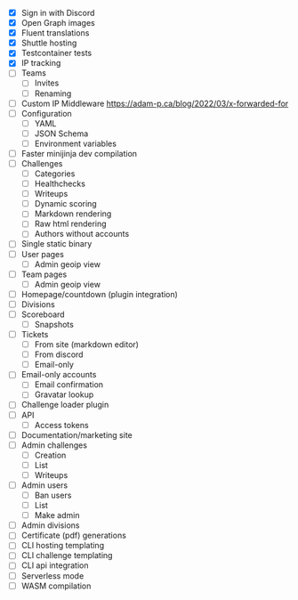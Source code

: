- [x] Sign in with Discord
- [x] Open Graph images
- [x] Fluent translations
- [x] Shuttle hosting
- [x] Testcontainer tests
- [x] IP tracking
- [ ] Teams
  - [ ] Invites
  - [ ] Renaming
- [ ] Custom IP Middleware https://adam-p.ca/blog/2022/03/x-forwarded-for
- [ ] Configuration
  - [ ] YAML
  - [ ] JSON Schema
  - [ ] Environment variables
- [ ] Faster minijinja dev compilation
- [ ] Challenges
  - [ ] Categories
  - [ ] Healthchecks
  - [ ] Writeups
  - [ ] Dynamic scoring
  - [ ] Markdown rendering
  - [ ] Raw html rendering
  - [ ] Authors without accounts
- [ ] Single static binary
- [ ] User pages
  - [ ] Admin geoip view
- [ ] Team pages
  - [ ] Admin geoip view
- [ ] Homepage/countdown (plugin integration)
- [ ] Divisions
- [ ] Scoreboard
  - [ ] Snapshots
- [ ] Tickets
  - [ ] From site (markdown editor)
  - [ ] From discord
  - [ ] Email-only
- [ ] Email-only accounts
  - [ ] Email confirmation
  - [ ] Gravatar lookup
- [ ] Challenge loader plugin
- [ ] API
  - [ ] Access tokens
- [ ] Documentation/marketing site
- [ ] Admin challenges
  - [ ] Creation
  - [ ] List
  - [ ] Writeups
- [ ] Admin users
  - [ ] Ban users
  - [ ] List
  - [ ] Make admin
- [ ] Admin divisions
- [ ] Certificate (pdf) generations
- [ ] CLI hosting templating
- [ ] CLI challenge templating
- [ ] CLI api integration
- [ ] Serverless mode
- [ ] WASM compilation
